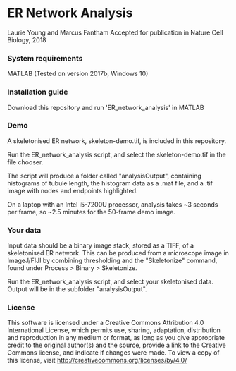 # ER Network Analysis
Laurie Young and Marcus Fantham
Accepted for publication in Nature Cell Biology, 2018

### System requirements
MATLAB
(Tested on version 2017b, Windows 10)

### Installation guide
Download this repository and run 'ER_network_analysis' in MATLAB

### Demo
A skeletonised ER network, skeleton-demo.tif, is included in this repository.

Run the ER_network_analysis script, and select the skeleton-demo.tif in the file chooser.

The script will produce a folder called "analysisOutput", containing histograms of tubule length, the histogram data as a .mat file, and a .tif image with nodes and endpoints highlighted.

On a laptop with an Intel i5-7200U processor, analysis takes ~3 seconds per frame, so ~2.5 minutes for the 50-frame demo image.

### Your data
Input data should be a binary image stack, stored as a TIFF, of a skeletonised ER network. This can be produced from a microscope image in ImageJ/FIJI by combining thresholding and the "Skeletonize" command, found under Process > Binary > Skeletonize.

Run the ER_network_analysis script, and select your skeletonised data. Output will be in the subfolder "analysisOutput".

### License
This software is licensed under a Creative Commons Attribution 4.0 International License, which permits use, sharing, adaptation, distribution and reproduction in any medium or format, as long as you give appropriate credit to the original author(s) and the source, provide a link to the Creative Commons license, and indicate if changes were made. To view a copy of this license, visit http://creativecommons.org/licenses/by/4.0/

